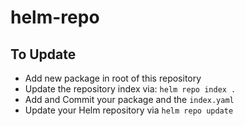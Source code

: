 # helm-repo

## To Update

* Add new package in root of this repository
* Update the repository index via: `helm repo index .`
* Add and Commit your package and the `index.yaml`
* Update your Helm repository via `helm repo update`


